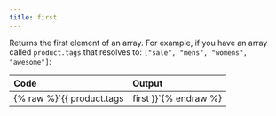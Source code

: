 ```yaml
---
title: first
---
```


Returns the first element of an array. For example, if you have an array called `product.tags` that resolves to: `["sale", "mens", "womens", "awesome"]`:

| Code                                                   | Output             |
|:-------------------------------------------------------|:-------------------|
| {% raw %}`{{ product.tags | first }}`{% endraw %}     | `"sale"` |

